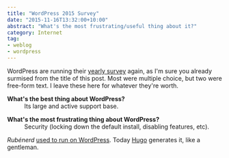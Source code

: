 ```yaml
---
title: "WordPress 2015 Survey"
date: "2015-11-16T13:32:00+10:00"
abstract: "What's the most frustrating/useful thing about it?"
category: Internet
tag:
- weblog
- wordpress
---
```

WordPress are running their [yearly survey](http://wp-survey.polldaddy.com/s/wp-2015) again, as I'm sure you already surmised from the title of this post. Most were multiple choice, but two were free-form text. I leave these here for whatever they're worth.

<dl>

<dt style="font-weight:bold">What's the best thing about WordPress?</dt>
<dd>Its large and active support base.<p></p></dd>

<dt style="font-weight:bold">What's the most frustrating thing about WordPress?
<dd>Security (locking down the default install, disabling features, etc).<p></p></dd>

</dl>

*Rubénerd* [used to run on WordPress](https://rubenerd.com/wordpress-and-webserver-status/). Today [Hugo](http://gohugo.io) generates it, like a gentleman.

